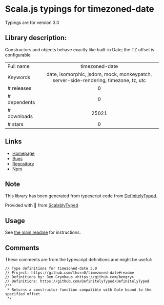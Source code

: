 
# Scala.js typings for timezoned-date

Typings are for version 3.0

## Library description:
Constructors and objects behave exactly like built-in Date; the TZ offset is configurable

|                    |                 |
| ------------------ | :-------------: |
| Full name          | timezoned-date |
| Keywords           | date, isomorphic, jsdom, mock, monkeypatch, server-side-rendering, timezone, tz, utc |
| # releases         | 0 |
| # dependents       | 0 |
| # downloads        | 25021 |
| # stars            | 0 |

## Links
- [Homepage](https://github.com/thorn0/timezoned-date#readme)
- [Bugs](https://github.com/thorn0/timezoned-date/issues)
- [Repository](https://github.com/thorn0/timezoned-date)
- [Npm](https://www.npmjs.com/package/timezoned-date)
    


## Note
This library has been generated from typescript code from [DefinitelyTyped](https://definitelytyped.org).

Provided with :purple_heart: from [ScalablyTyped](https://github.com/oyvindberg/ScalablyTyped)

## Usage
See [the main readme](../../readme.md) for instructions.

## Comments

These comments are from the typescript definitions and might be useful:
```
// Type definitions for timezoned-date 3.0
// Project: https://github.com/thorn0/timezoned-date#readme
// Definitions by: Ben Grynhaus <https://github.com/bengry>
// Definitions: https://github.com/DefinitelyTyped/DefinitelyTyped
/**
 * Returns a constructor function compatible with Date bound to the specified offset.
 */

```

